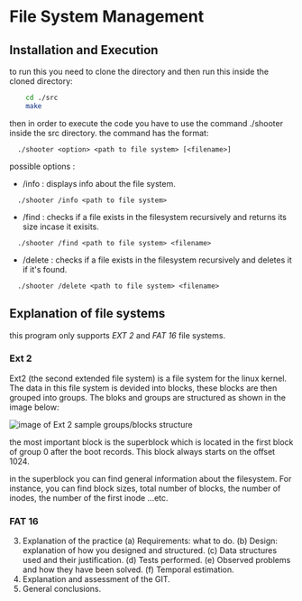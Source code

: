 # File System Management

<h2>Installation and Execution</h2>
  to run this you need to clone the directory and then run this inside the cloned directory:
  
``` bash
    cd ./src
    make
```
  then in order to execute the code you have to use the command ./shooter inside the src directory.
  the command has the format:

```
  ./shooter <option> <path to file system> [<filename>]
```

  possible options : 
  
  - /info : displays info about the file system.

```
  ./shooter /info <path to file system> 
```

  - /find : checks if a file exists in the filesystem recursively and returns its size incase it exisits.

```
  ./shooter /find <path to file system> <filename>
```

  - /delete : checks if a file exists in the filesystem recursively and deletes it if it's found.

```
  ./shooter /delete <path to file system> <filename>
```

<h2>Explanation of file systems</h2>

this program only supports <i>EXT 2</i> and <i>FAT 16</i> file systems.

<h3>Ext 2</h3>
  Ext2 (the second extended file system) is a file system for the linux kernel. The data in this file system is devided into blocks, these blocks are then grouped into groups. 
  The bloks and groups are structured as shown in the image below:
  
  ![image of Ext 2 sample groups/blocks structure](https://user-images.githubusercontent.com/45884568/119158873-f8429900-ba56-11eb-9711-598e5b0e817e.png)

  the most important block is the superblock which is located in the first block of group 0 after the boot records. This block always starts on the offset 1024.
  
   in the superblock you can find general information about the filesystem. For instance, you can find block sizes, total number of blocks, the number of inodes, the number of  the first inode ...etc.
  
<h3>FAT 16</h3>
  

3. Explanation of the practice
(a) Requirements: what to do.
(b) Design: explanation of how you designed and structured.
(c) Data structures used and their justification.
(d) Tests performed.
(e) Observed problems and how they have been solved.
(f) Temporal estimation.
4. Explanation and assessment of the GIT.
5. General conclusions.
